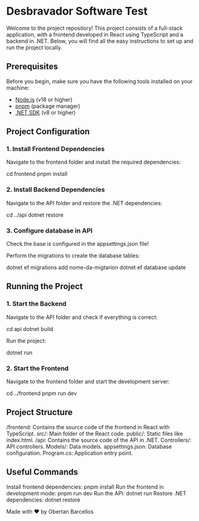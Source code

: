 # Desbravador Software Test

Welcome to the project repository! This project consists of a full-stack application, with a frontend developed in React using TypeScript and a backend in .NET. Below, you will find all the easy instructions to set up and run the project locally.

## Prerequisites

Before you begin, make sure you have the following tools installed on your machine:

- [Node.js](https://nodejs.org/) (v18 or higher)
- [pnpm](https://pnpm.io/) (package manager)
- [.NET SDK](https://dotnet.microsoft.com/download) (v8 or higher)

## Project Configuration

### 1. Install Frontend Dependencies

Navigate to the frontend folder and install the required dependencies:

cd frontend
pnpm install

### 2. Install Backend Dependencies

Navigate to the API folder and restore the .NET dependencies:

cd ../api
dotnet restore

### 3. Configure database in API

Check the base is configured in the appsettings.json file!

Perform the migrations to create the database tables:

dotnet ef migrations add nome-da-migtarion
dotnet ef database update

## Running the Project

### 1. Start the Backend

Navigate to the API folder and check if everything is correct:

cd api
dotnet build

Run the project:

dotnet run

### 2. Start the Frontend

Navigate to the frontend folder and start the development server:

cd ../frontend
pnpm run dev

## Project Structure

/frontend: Contains the source code of the frontend in React with TypeScript.
    src/: Main folder of the React code.
    public/: Static files like index.html.
/api: Contains the source code of the API in .NET.
    Controllers/: API controllers.
    Models/: Data models.
    appsettings.json: Database configuration.
    Program.cs: Application entry point.


## Useful Commands

Install frontend dependencies: pnpm install
Run the frontend in development mode: pnpm run dev
Run the API: dotnet run
Restore .NET dependencies: dotnet restore

Made with ❤️ by Obertan Barcellos
